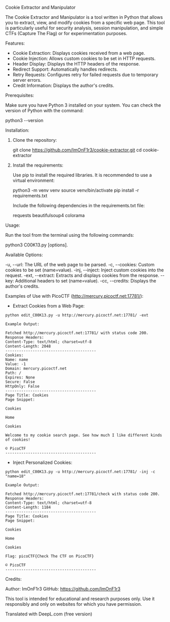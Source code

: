 Cookie Extractor and Manipulator

The Cookie Extractor and Manipulator is a tool written in Python that allows you to extract, view, and modify cookies from a specific web page. This tool is particularly useful for security analysis, session manipulation, and simple CTFs (Capture The Flag) or for experimentation purposes.

Features:

- Cookie Extraction: Displays cookies received from a web page.
- Cookie Injection: Allows custom cookies to be set in HTTP requests.
- Header Display: Displays the HTTP headers of the response.
- Redirect Support: Automatically handles redirects.
- Retry Requests: Configures retry for failed requests due to temporary server errors.
- Credit Information: Displays the author's credits.

Prerequisites:

Make sure you have Python 3 installed on your system. You can check the version of Python with the command:

python3 --version

Installation:

1. Clone the repository:

   git clone https://github.com/ImOnF1r3/cookie-extractor.git
   cd cookie-extractor

2. Install the requirements:

   Use pip to install the required libraries. It is recommended to use a virtual environment:

   python3 -m venv venv
   source venv/bin/activate
   pip install -r requirements.txt

   Include the following dependencies in the requirements.txt file:

   requests
   beautifulsoup4
   colorama

Usage:

Run the tool from the terminal using the following commands:

python3 C00K13.py [options].

Available Options:

-u, --url: The URL of the web page to be parsed.
-c, --cookies: Custom cookies to be set (name=value).
-inj, --inject: Inject custom cookies into the request.
-ext, --extract: Extracts and displays cookies from the response.
--key: Additional headers to set (name=value).
-cc, --credits: Displays the author's credits.

Examples of Use with PicoCTF (http://mercury.picoctf.net:17781/):

- Extract Cookies from a Web Page:

```
python edit_C00K13.py -u http://mercury.picoctf.net:17781/ -ext

Example Output:

Fetched http://mercury.picoctf.net:17781/ with status code 200.
Response Headers:
Content-Type: text/html; charset=utf-8
Content-Length: 2048
----------------------------------------
Cookies:
Name: name
Value: -1
Domain: mercury.picoctf.net
Path: /
Expires: None
Secure: False
HttpOnly: False
----------------------------------------
Page Title: Cookies
Page Snippet:

Cookies

Home

Cookies

Welcome to my cookie search page. See how much I like different kinds of cookies!

© PicoCTF
----------------------------------------
```

- Inject Personalized Cookies:

```
python edit_C00K13.py -u http://mercury.picoctf.net:17781/ -inj -c "name=18"

Example Output:

Fetched http://mercury.picoctf.net:17781/check with status code 200.
Response Headers:
Content-Type: text/html; charset=utf-8
Content-Length: 1184
----------------------------------------
Page Title: Cookies
Page Snippet:

Cookies

Home

Cookies

Flag: picoCTF{Check The CTF on PicoCTF}

© PicoCTF
----------------------------------------
```

Credits:

Author: ImOnF1r3
GitHub: https://github.com/ImOnF1r3

This tool is intended for educational and research purposes only. Use it responsibly and only on websites for which you have permission.

Translated with DeepL.com (free version)
